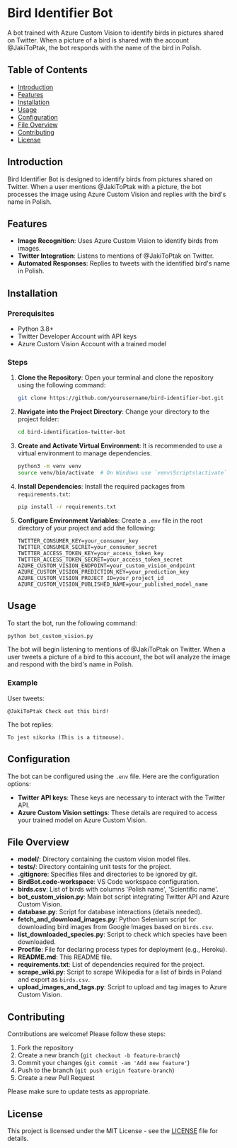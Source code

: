 # Bird Identifier Bot

A bot trained with Azure Custom Vision to identify birds in pictures shared on Twitter. When a picture of a bird is shared with the account @JakiToPtak, the bot responds with the name of the bird in Polish.

## Table of Contents

- [Introduction](#introduction)
- [Features](#features)
- [Installation](#installation)
- [Usage](#usage)
- [Configuration](#configuration)
- [File Overview](#file-overview)
- [Contributing](#contributing)
- [License](#license)

## Introduction

Bird Identifier Bot is designed to identify birds from pictures shared on Twitter. When a user mentions @JakiToPtak with a picture, the bot processes the image using Azure Custom Vision and replies with the bird's name in Polish.

## Features

- **Image Recognition**: Uses Azure Custom Vision to identify birds from images.
- **Twitter Integration**: Listens to mentions of @JakiToPtak on Twitter.
- **Automated Responses**: Replies to tweets with the identified bird's name in Polish.

## Installation

### Prerequisites

- Python 3.8+
- Twitter Developer Account with API keys
- Azure Custom Vision Account with a trained model

### Steps

1. **Clone the Repository**:
   Open your terminal and clone the repository using the following command:
   ```bash
   git clone https://github.com/yourusername/bird-identifier-bot.git
   ```

2. **Navigate into the Project Directory**:
   Change your directory to the project folder:
   ```bash
   cd bird-identification-twitter-bot
   ```

3. **Create and Activate Virtual Environment**:
   It is recommended to use a virtual environment to manage dependencies.
   ```bash
   python3 -m venv venv
   source venv/bin/activate  # On Windows use `venv\Scripts\activate`
   ```

4. **Install Dependencies**:
   Install the required packages from `requirements.txt`:
   ```bash
   pip install -r requirements.txt
   ```

5. **Configure Environment Variables**:
   Create a `.env` file in the root directory of your project and add the following:
   ```env
   TWITTER_CONSUMER_KEY=your_consumer_key
   TWITTER_CONSUMER_SECRET=your_consumer_secret
   TWITTER_ACCESS_TOKEN_KEY=your_access_token_key
   TWITTER_ACCESS_TOKEN_SECRET=your_access_token_secret
   AZURE_CUSTOM_VISION_ENDPOINT=your_custom_vision_endpoint
   AZURE_CUSTOM_VISION_PREDICTION_KEY=your_prediction_key
   AZURE_CUSTOM_VISION_PROJECT_ID=your_project_id
   AZURE_CUSTOM_VISION_PUBLISHED_NAME=your_published_model_name
   ```

## Usage

To start the bot, run the following command:

```bash
python bot_custom_vision.py
```

The bot will begin listening to mentions of @JakiToPtak on Twitter. When a user tweets a picture of a bird to this account, the bot will analyze the image and respond with the bird's name in Polish.

### Example

User tweets:
```
@JakiToPtak Check out this bird!
```
The bot replies:
```
To jest sikorka (This is a titmouse).
```

## Configuration

The bot can be configured using the `.env` file. Here are the configuration options:

- **Twitter API keys**: These keys are necessary to interact with the Twitter API.
- **Azure Custom Vision settings**: These details are required to access your trained model on Azure Custom Vision.

## File Overview

- **model/**: Directory containing the custom vision model files.
- **tests/**: Directory containing unit tests for the project.
- **.gitignore**: Specifies files and directories to be ignored by git.
- **BirdBot.code-workspace**: VS Code workspace configuration.
- **birds.csv**: List of birds with columns 'Polish name', 'Scientific name'.
- **bot_custom_vision.py**: Main bot script integrating Twitter API and Azure Custom Vision.
- **database.py**: Script for database interactions (details needed).
- **fetch_and_download_images.py**: Python Selenium script for downloading bird images from Google Images based on `birds.csv`.
- **list_downloaded_species.py**: Script to check which species have been downloaded.
- **Procfile**: File for declaring process types for deployment (e.g., Heroku).
- **README.md**: This README file.
- **requirements.txt**: List of dependencies required for the project.
- **scrape_wiki.py**: Script to scrape Wikipedia for a list of birds in Poland and export as `birds.csv`.
- **upload_images_and_tags.py**: Script to upload and tag images to Azure Custom Vision.

## Contributing

Contributions are welcome! Please follow these steps:

1. Fork the repository
2. Create a new branch (`git checkout -b feature-branch`)
3. Commit your changes (`git commit -am 'Add new feature'`)
4. Push to the branch (`git push origin feature-branch`)
5. Create a new Pull Request

Please make sure to update tests as appropriate.

## License

This project is licensed under the MIT License - see the [LICENSE](LICENSE) file for details.